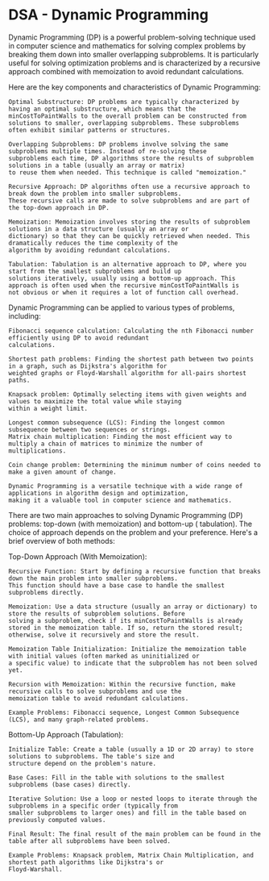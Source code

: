 # DSA - Dynamic Programming

Dynamic Programming (DP) is a powerful problem-solving technique used in computer science and mathematics for solving
complex problems by breaking them down into smaller overlapping subproblems. It is particularly useful for solving
optimization problems and is characterized by a recursive approach combined with memoization to avoid redundant
calculations.

Here are the key components and characteristics of Dynamic Programming:

    Optimal Substructure: DP problems are typically characterized by having an optimal substructure, which means that the
    minCostToPaintWalls to the overall problem can be constructed from solutions to smaller, overlapping subproblems. These subproblems
    often exhibit similar patterns or structures.
    
    Overlapping Subproblems: DP problems involve solving the same subproblems multiple times. Instead of re-solving these
    subproblems each time, DP algorithms store the results of subproblem solutions in a table (usually an array or matrix)
    to reuse them when needed. This technique is called "memoization."
    
    Recursive Approach: DP algorithms often use a recursive approach to break down the problem into smaller subproblems.
    These recursive calls are made to solve subproblems and are part of the top-down approach in DP.
    
    Memoization: Memoization involves storing the results of subproblem solutions in a data structure (usually an array or
    dictionary) so that they can be quickly retrieved when needed. This dramatically reduces the time complexity of the
    algorithm by avoiding redundant calculations.
    
    Tabulation: Tabulation is an alternative approach to DP, where you start from the smallest subproblems and build up
    solutions iteratively, usually using a bottom-up approach. This approach is often used when the recursive minCostToPaintWalls is
    not obvious or when it requires a lot of function call overhead.

Dynamic Programming can be applied to various types of problems, including:

    Fibonacci sequence calculation: Calculating the nth Fibonacci number efficiently using DP to avoid redundant
    calculations.

    Shortest path problems: Finding the shortest path between two points in a graph, such as Dijkstra's algorithm for
    weighted graphs or Floyd-Warshall algorithm for all-pairs shortest paths.

    Knapsack problem: Optimally selecting items with given weights and values to maximize the total value while staying
    within a weight limit.

    Longest common subsequence (LCS): Finding the longest common subsequence between two sequences or strings.
    Matrix chain multiplication: Finding the most efficient way to multiply a chain of matrices to minimize the number of
    multiplications.

    Coin change problem: Determining the minimum number of coins needed to make a given amount of change.

    Dynamic Programming is a versatile technique with a wide range of applications in algorithm design and optimization,
    making it a valuable tool in computer science and mathematics.

There are two main approaches to solving Dynamic Programming (DP) problems: top-down (with memoization) and bottom-up (
tabulation). The choice of approach depends on the problem and your preference. Here's a brief overview of both methods:

Top-Down Approach (With Memoization):

    Recursive Function: Start by defining a recursive function that breaks down the main problem into smaller subproblems.
    This function should have a base case to handle the smallest subproblems directly.

    Memoization: Use a data structure (usually an array or dictionary) to store the results of subproblem solutions. Before
    solving a subproblem, check if its minCostToPaintWalls is already stored in the memoization table. If so, return the stored result;
    otherwise, solve it recursively and store the result.

    Memoization Table Initialization: Initialize the memoization table with initial values (often marked as uninitialized or
    a specific value) to indicate that the subproblem has not been solved yet.

    Recursion with Memoization: Within the recursive function, make recursive calls to solve subproblems and use the
    memoization table to avoid redundant calculations.

    Example Problems: Fibonacci sequence, Longest Common Subsequence (LCS), and many graph-related problems.

Bottom-Up Approach (Tabulation):

    Initialize Table: Create a table (usually a 1D or 2D array) to store solutions to subproblems. The table's size and
    structure depend on the problem's nature.

    Base Cases: Fill in the table with solutions to the smallest subproblems (base cases) directly.

    Iterative Solution: Use a loop or nested loops to iterate through the subproblems in a specific order (typically from
    smaller subproblems to larger ones) and fill in the table based on previously computed values.

    Final Result: The final result of the main problem can be found in the table after all subproblems have been solved.

    Example Problems: Knapsack problem, Matrix Chain Multiplication, and shortest path algorithms like Dijkstra's or
    Floyd-Warshall.